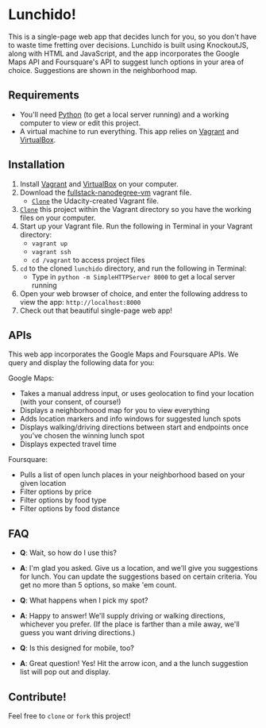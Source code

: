 # Lunchido!

This is a single-page web app that decides lunch for you, so you don't have to waste time fretting over decisions. Lunchido is built using KnockoutJS, along with HTML and JavaScript, and the app incorporates the Google Maps API and Foursquare's API to suggest lunch options in your area of choice. Suggestions are shown in the neighborhood map.

## Requirements

* You'll need [Python](https://www.python.org/) (to get a local server running) and a working computer to view or edit this project.
* A virtual machine to run everything. This app relies on [Vagrant](https://www.vagrantup.com/) and [VirtualBox](https://www.virtualbox.org/).

## Installation

1. Install [Vagrant](https://www.vagrantup.com/) and [VirtualBox](https://www.virtualbox.org/) on your computer.
2. Download the [fullstack-nanodegree-vm](https://github.com/udacity/fullstack-nanodegree-vm) vagrant file.
    * [`Clone`](https://github.com/udacity/fullstack-nanodegree-vm.git) the Udacity-created Vagrant file.
3. [`Clone`](https://github.com/purwin/lunchido) this project within the Vagrant directory so you have the working files on your computer.
4. Start up your Vagrant file. Run the following in Terminal in your Vagrant directory:
    * `vagrant up`
    * `vagrant ssh`
    * `cd /vagrant` to access project files
5. `cd` to the cloned `lunchido` directory, and run the following in Terminal:
    * Type in `python -m SimpleHTTPServer 8000` to get a local server running
6. Open your web browser of choice, and enter the following address to view the app: `http://localhost:8000`
7. Check out that beautiful single-page web app!

## APIs

This web app incorporates the Google Maps and Foursquare APIs. We query and display the following data for you:

Google Maps:
* Takes a manual address input, or uses geolocation to find your location (with your consent, of course!)
* Displays a neighborhoood map for you to view everything
* Adds location markers and info windows for suggested lunch spots
* Displays walking/driving directions between start and endpoints once you've chosen the winning lunch spot
* Displays expected travel time

Foursquare:
* Pulls a list of open lunch places in your neighborhood based on your given location
* Filter options by price
* Filter options by food type
* Filter options by food distance

## FAQ

* **Q**: Wait, so how do I use this?
* **A**: I'm glad you asked. Give us a location, and we'll give you suggestions for lunch. You can update the suggestions based on certain criteria. You get no more than 5 options, so make 'em count.

* **Q**: What happens when I pick my spot?
* **A**: Happy to answer! We'll supply driving or walking directions, whichever you prefer. (If the place is farther than a mile away, we'll guess you want driving directions.)

* **Q**: Is this designed for mobile, too?
* **A**: Great question! Yes! Hit the arrow icon, and a the lunch suggestion list will pop out and display.

## Contribute!

Feel free to `clone` or `fork` this project!
